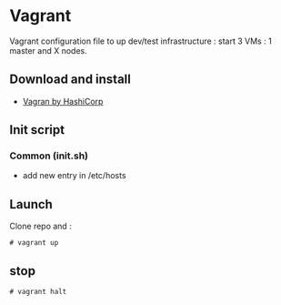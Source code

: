 # Vagrant

Vagrant configuration file to up dev/test infrastructure : start 3 VMs : 1 master and X nodes.


## Download and install

 * [Vagran by HashiCorp](https://www.vagrantup.com/)

## Init script

### Common (init.sh)

* add new entry in /etc/hosts


## Launch

Clone repo and :

```
# vagrant up
```

## stop


```
# vagrant halt
```
